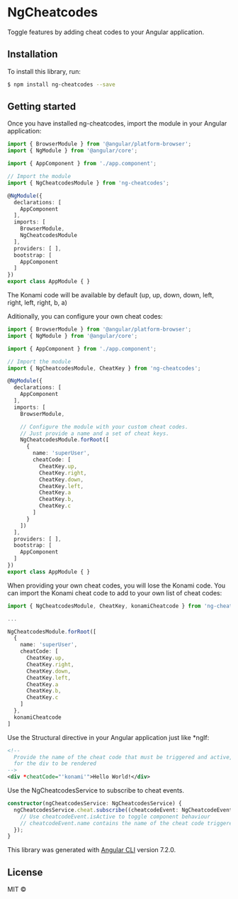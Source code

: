 # NgCheatcodes

Toggle features by adding cheat codes to your Angular application.

## Installation

To install this library, run:

```bash
$ npm install ng-cheatcodes --save
```

## Getting started

Once you have installed ng-cheatcodes, import the module in your Angular application:

```typescript
import { BrowserModule } from '@angular/platform-browser';
import { NgModule } from '@angular/core';

import { AppComponent } from './app.component';

// Import the module
import { NgCheatcodesModule } from 'ng-cheatcodes';

@NgModule({
  declarations: [
    AppComponent
  ],
  imports: [
    BrowserModule,
    NgCheatcodesModule
  ],
  providers: [ ],
  bootstrap: [
    AppComponent
  ]
})
export class AppModule { }
```
The Konami code will be available by default (up, up, down, down, left, right, left, right, b, a)

Aditionally, you can configure your own cheat codes:

```typescript
import { BrowserModule } from '@angular/platform-browser';
import { NgModule } from '@angular/core';

import { AppComponent } from './app.component';

// Import the module
import { NgCheatcodesModule, CheatKey } from 'ng-cheatcodes';

@NgModule({
  declarations: [
    AppComponent
  ],
  imports: [
    BrowserModule,

    // Configure the module with your custom cheat codes.
    // Just provide a name and a set of cheat keys.
    NgCheatcodesModule.forRoot([
      {
        name: 'superUser',
        cheatCode: [
          CheatKey.up,
          CheatKey.right,
          CheatKey.down,
          CheatKey.left,
          CheatKey.a
          CheatKey.b,
          CheatKey.c
        ]
      }
    ])
  ],
  providers: [ ],
  bootstrap: [
    AppComponent
  ]
})
export class AppModule { }
```

When providing your own cheat codes, you will lose the Konami code. You can import the Konami cheat code to add to your own list of cheat codes:

```typescript
import { NgCheatcodesModule, CheatKey, konamiCheatcode } from 'ng-cheatcodes';

...

NgCheatcodesModule.forRoot([
  {
    name: 'superUser',
    cheatCode: [
      CheatKey.up,
      CheatKey.right,
      CheatKey.down,
      CheatKey.left,
      CheatKey.a
      CheatKey.b,
      CheatKey.c
    ]
  },
  konamiCheatcode
]
```

Use the Structural directive in your Angular application just like *ngIf:

```xml
<!--
  Provide the name of the cheat code that must be triggered and active,
  for the div to be rendered
-->
<div *cheatCode="'konami'">Hello World!</div>
```

Use the NgCheatcodesService to subscribe to cheat events.

```typescript
constructor(ngCheatcodesService: NgCheatcodesService) {
  ngCheatcodesService.cheat.subscribe((cheatcodeEvent: NgCheatcodeEvent) => {
    // Use cheatcodeEvent.isActive to toggle component behaviour
    // cheatcodeEvent.name contains the name of the cheat code triggered
  });
}
```


This library was generated with [Angular CLI](https://github.com/angular/angular-cli) version 7.2.0.

## License

MIT ©
